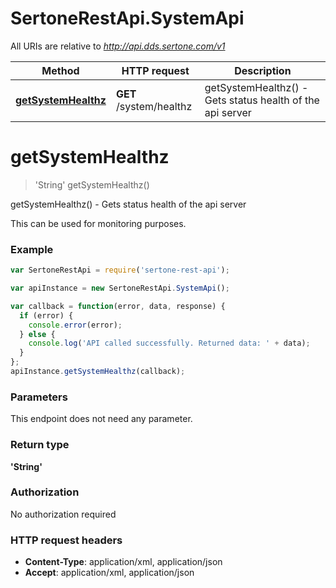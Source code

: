 # SertoneRestApi.SystemApi

All URIs are relative to *http://api.dds.sertone.com/v1*

Method | HTTP request | Description
------------- | ------------- | -------------
[**getSystemHealthz**](SystemApi.md#getSystemHealthz) | **GET** /system/healthz | getSystemHealthz() - Gets status health of the api server


<a name="getSystemHealthz"></a>
# **getSystemHealthz**
> &#39;String&#39; getSystemHealthz()

getSystemHealthz() - Gets status health of the api server

This can be used for monitoring purposes.

### Example
```javascript
var SertoneRestApi = require('sertone-rest-api');

var apiInstance = new SertoneRestApi.SystemApi();

var callback = function(error, data, response) {
  if (error) {
    console.error(error);
  } else {
    console.log('API called successfully. Returned data: ' + data);
  }
};
apiInstance.getSystemHealthz(callback);
```

### Parameters
This endpoint does not need any parameter.

### Return type

**&#39;String&#39;**

### Authorization

No authorization required

### HTTP request headers

 - **Content-Type**: application/xml, application/json
 - **Accept**: application/xml, application/json

